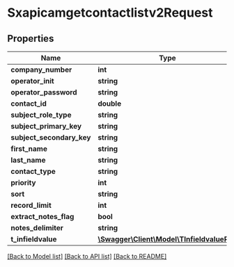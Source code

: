 # Sxapicamgetcontactlistv2Request

## Properties
Name | Type | Description | Notes
------------ | ------------- | ------------- | -------------
**company_number** | **int** |  | [optional] 
**operator_init** | **string** |  | [optional] 
**operator_password** | **string** |  | [optional] 
**contact_id** | **double** |  | [optional] 
**subject_role_type** | **string** |  | [optional] 
**subject_primary_key** | **string** |  | [optional] 
**subject_secondary_key** | **string** |  | [optional] 
**first_name** | **string** |  | [optional] 
**last_name** | **string** |  | [optional] 
**contact_type** | **string** |  | [optional] 
**priority** | **int** |  | [optional] 
**sort** | **string** |  | [optional] 
**record_limit** | **int** |  | [optional] 
**extract_notes_flag** | **bool** |  | [optional] 
**notes_delimiter** | **string** |  | [optional] 
**t_infieldvalue** | [**\Swagger\Client\Model\TInfieldvalueReq**](TInfieldvalueReq.md) |  | [optional] 

[[Back to Model list]](../README.md#documentation-for-models) [[Back to API list]](../README.md#documentation-for-api-endpoints) [[Back to README]](../README.md)


